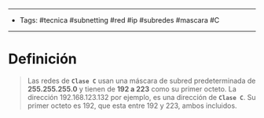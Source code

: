 --------------------
- Tags: #tecnica #subnetting #red #ip #subredes #mascara #C
-----------------------------
# Definición

> Las redes de **`Clase C`** usan una máscara de subred predeterminada de **255.255.255.0** y tienen de **192 a 223** como su primer octeto. La dirección 192.168.123.132 por ejemplo, es una dirección de **`Clase C`**. Su primer octeto es 192, que esta entre 192 y 223, ambos incluidos.